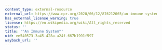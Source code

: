 ```yaml
---
content_type: external-resource
external_url: https://www.npr.org/2020/06/12/876212065/an-immune-system
has_external_license_warning: true
license: https://en.wikipedia.org/wiki/All_rights_reserved
status: ''
title: '"An Immune System"'
uid: ee540573-3a45-428a-a24f-667b1991f597
wayback_url: ''
---
```

